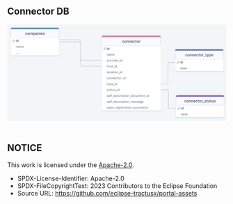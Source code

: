 ## Connector DB

<img width="1119" alt="image" src="https://raw.githubusercontent.com/eclipse-tractusx/portal-assets/main/docs/static/db-schema-connector.png">

<br>
<br>

## NOTICE

This work is licensed under the [Apache-2.0](https://www.apache.org/licenses/LICENSE-2.0).

- SPDX-License-Identifier: Apache-2.0
- SPDX-FileCopyrightText: 2023 Contributors to the Eclipse Foundation
- Source URL: https://github.com/eclipse-tractusx/portal-assets
